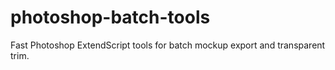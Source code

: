 # photoshop-batch-tools
Fast Photoshop ExtendScript tools for batch mockup export and transparent trim.
